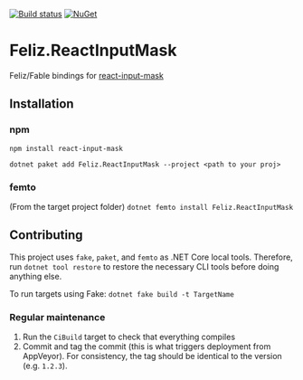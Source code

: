 [![Build status](https://ci.appveyor.com/api/projects/status/j5jtme743k2lhar7?svg=true)](https://ci.appveyor.com/project/DaveJohnson8080/feliz-reactinputmask) [![NuGet](https://img.shields.io/nuget/v/Feliz.ReactInputMask.svg?style=flat-square)](https://www.nuget.org/packages/Feliz.ReactInputMask/)

# Feliz.ReactInputMask

Feliz/Fable bindings for [react-input-mask](https://github.com/sanniassin/react-input-mask)

## Installation

### npm

```npm install react-input-mask```

```dotnet paket add Feliz.ReactInputMask --project <path to your proj>```

### femto

(From the target project folder)
```dotnet femto install Feliz.ReactInputMask```

## Contributing

This project uses `fake`, `paket`, and `femto` as .NET Core local tools. Therefore, run `dotnet tool restore` to restore the necessary CLI tools before doing anything else.

To run targets using Fake: `dotnet fake build -t TargetName`

### Regular maintenance

1. Run the `CiBuild` target to check that everything compiles
2. Commit and tag the commit (this is what triggers deployment from  AppVeyor). For consistency, the tag should be identical to the version (e.g. `1.2.3`).